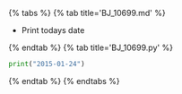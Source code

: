 {% tabs %}
{% tab title='BJ_10699.md' %}

* Print todays date

{% endtab %}
{% tab title='BJ_10699.py' %}

```py
print("2015-01-24")
```

{% endtab %}
{% endtabs %}